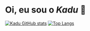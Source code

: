 # **Oi, eu sou o *Kadu*** 🐧

[![Kadu GitHub stats](https://github-readme-stats.vercel.app/api?username=kaduh15&theme=tokyonight&hide=c&count_private=true)](https://github.com/kaduh15)
[![Top Langs](https://github-readme-stats.vercel.app/api/top-langs/?username=kaduh15&layout=compact&theme=tokyonight&hide=c,powershell,shell)](https://github.com/kaduh15)

